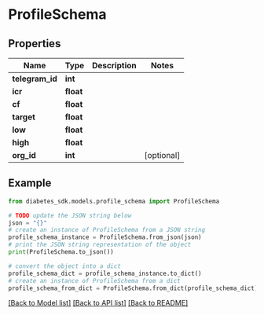 # ProfileSchema


## Properties

Name | Type | Description | Notes
------------ | ------------- | ------------- | -------------
**telegram_id** | **int** |  | 
**icr** | **float** |  | 
**cf** | **float** |  | 
**target** | **float** |  | 
**low** | **float** |  | 
**high** | **float** |  | 
**org_id** | **int** |  | [optional] 

## Example

```python
from diabetes_sdk.models.profile_schema import ProfileSchema

# TODO update the JSON string below
json = "{}"
# create an instance of ProfileSchema from a JSON string
profile_schema_instance = ProfileSchema.from_json(json)
# print the JSON string representation of the object
print(ProfileSchema.to_json())

# convert the object into a dict
profile_schema_dict = profile_schema_instance.to_dict()
# create an instance of ProfileSchema from a dict
profile_schema_from_dict = ProfileSchema.from_dict(profile_schema_dict)
```
[[Back to Model list]](../README.md#documentation-for-models) [[Back to API list]](../README.md#documentation-for-api-endpoints) [[Back to README]](../README.md)


